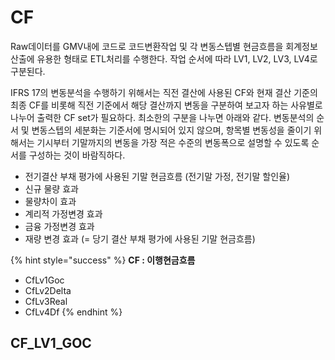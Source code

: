 # CF

Raw데이터를 GMV내에 코드로 코드변환작업 및 각 변동스텝별 현금흐름을 회계정보 산출에 유용한 형태로 ETL처리를 수행한다.  작업 순서에 따라 LV1, LV2, LV3, LV4로 구분된다.&#x20;

IFRS 17의 변동분석을 수행하기 위해서는 직전 결산에 사용된 CF와 현재 결산 기준의 최종 CF를 비롯해 직전 기준에서 해당 결산까지 변동을 구분하여 보고자 하는 사유별로 나누어 출력한 CF set가 필요하다.  최소한의 구분을 나누면 아래와 같다. 변동분석의 순서 및 변동스텝의 세분화는 기준서에 명시되어 있지 않으며,  항목별 변동성을 줄이기 위해서는 기시부터 기말까지의 변동을 가장 적은 수준의 변동폭으로 설명할 수 있도록 순서를 구성하는 것이 바람직하다.

* 전기결산 부채 평가에 사용된 기말 현금흐름 (전기말 가정, 전기말 할인율)
* 신규 물량 효과&#x20;
* 물량차이 효과
* 계리적 가정변경 효과
* 금융 가정변경 효과
* 재량 변경 효과 (= 당기 결산 부채 평가에 사용된 기말 현금흐름)

{% hint style="success" %}
**CF : 이행현금흐름**

* CfLv1Goc
* CfLv2Delta
* CfLv3Real
* CfLv4Df
{% endhint %}

## CF\_LV1\_GOC

